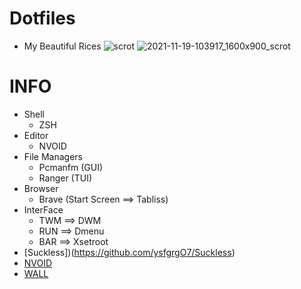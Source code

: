 # Dotfiles
+ My Beautiful Rices 
![scrot](https://user-images.githubusercontent.com/94284073/142592170-6d7e0655-7132-441a-bac2-976df7f8946b.png)
![2021-11-19-103917_1600x900_scrot](https://user-images.githubusercontent.com/94284073/142592138-c89fd19f-48a4-4915-885f-538ef6483d9a.png)
# INFO
+ Shell 
  + ZSH
+ Editor
  + NVOID
+ File Managers
  + Pcmanfm (GUI)
  + Ranger  (TUI)
+ Browser
  + Brave (Start Screen ==> Tabliss)
+ InterFace
  + TWM ==> DWM
  + RUN ==> Dmenu
  + BAR ==> Xsetroot
+ [Suckless])(https://github.com/ysfgrgO7/Suckless)
+ [NVOID](https://github.com/ysfgrgO7/nvoid)
+ [WALL](https://github.com/ysfgrgO7/Wallpaper)
